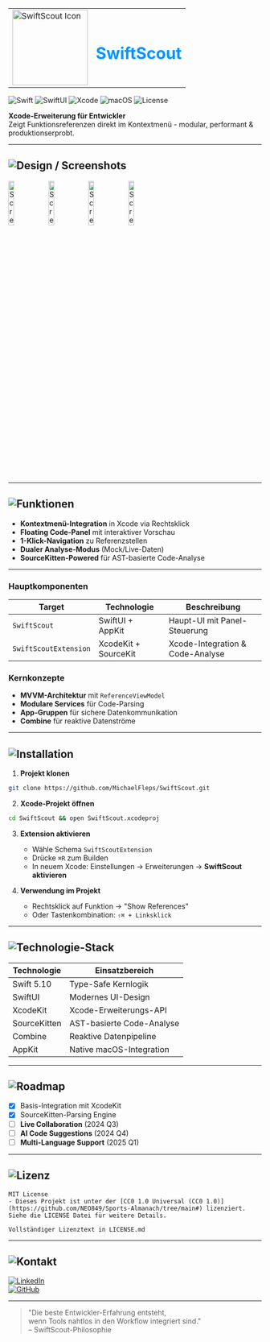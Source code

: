 <table>
  <tr>   
    <td>
      <img src="Assets/ExtensionIcon.png" alt="SwiftScout Icon" width="150" />
    </td>
    <td>
      <h1 style="color: #0096FF;">SwiftScout</h1>
    </td>
  </tr>
</table>

![Swift](https://img.shields.io/badge/Swift-5.10-0096FF?logo=swift&logoColor=black)
![SwiftUI](https://img.shields.io/badge/SwiftUI-3.0-0096FF?logo=swift&logoColor=black)
![Xcode](https://img.shields.io/badge/Xcode-15+-0096FF?logo=xcode&logoColor=black)
![macOS](https://img.shields.io/badge/macOS-12+-0096FF?logo=apple&logoColor=black)
![License](https://img.shields.io/badge/License-MIT-0096FF?logo=open-source-initiative&logoColor=black)

**Xcode-Erweiterung für Entwickler**  
Zeigt Funktionsreferenzen direkt im Kontextmenü - modular, performant & produktionserprobt.

---

## ![Design / Screenshots](https://img.shields.io/badge/Design-%230096FF?style=for-the-badge&logo=none)

<div>
  <img src="Assets/ExtensionIcon.png" alt="Screenshot 1" width="15%" />
  <img src="Assets/ExtensionIcon.png" alt="Screenshot 2" width="15%" />
  <img src="Assets/ExtensionIcon.png" alt="Screenshot 3" width="15%" />
  <img src="Assets/ExtensionIcon.png" alt="Screenshot 4" width="15%" />
</div>

---

## ![Funktionen](https://img.shields.io/badge/Funktionen-%230096FF?style=for-the-badge&logo=none)

- **Kontextmenü-Integration** in Xcode via Rechtsklick
- **Floating Code-Panel** mit interaktiver Vorschau
- **1-Klick-Navigation** zu Referenzstellen
- **Dualer Analyse-Modus** (Mock/Live-Daten)
- **SourceKitten-Powered** für AST-basierte Code-Analyse

---

### Hauptkomponenten

| Target                | Technologie          | Beschreibung                      |
|-----------------------|----------------------|-----------------------------------|
| `SwiftScout`          | SwiftUI + AppKit     | Haupt-UI mit Panel-Steuerung      |
| `SwiftScoutExtension` | XcodeKit + SourceKit | Xcode-Integration & Code-Analyse  |

### Kernkonzepte
- **MVVM-Architektur** mit `ReferenceViewModel`
- **Modulare Services** für Code-Parsing
- **App-Gruppen** für sichere Datenkommunikation
- **Combine** für reaktive Datenströme

---

## ![Installation](https://img.shields.io/badge/Installation-%230096FF?style=for-the-badge&logo=none)

1. **Projekt klonen**
```bash
git clone https://github.com/MichaelFleps/SwiftScout.git
```

2. **Xcode-Projekt öffnen**
```bash
cd SwiftScout && open SwiftScout.xcodeproj
```

3. **Extension aktivieren**
   - Wähle Schema `SwiftScoutExtension`
   - Drücke `⌘R` zum Builden
   - In neuem Xcode: Einstellungen → Erweiterungen → **SwiftScout aktivieren**

4. **Verwendung im Projekt**
   - Rechtsklick auf Funktion → "Show References"
   - Oder Tastenkombination: `⇧⌘ + Linksklick`

---

## ![Technologie-Stack](https://img.shields.io/badge/Technologie--Stack-%230096FF?style=for-the-badge&logo=none)

| Technologie       | Einsatzbereich               |
|-------------------|------------------------------|
| Swift 5.10        | Type-Safe Kernlogik          |
| SwiftUI           | Modernes UI-Design           |
| XcodeKit          | Xcode-Erweiterungs-API       |
| SourceKitten      | AST-basierte Code-Analyse    |
| Combine           | Reaktive Datenpipeline       |
| AppKit            | Native macOS-Integration     |

---

## ![Roadmap](https://img.shields.io/badge/Roadmap-%230096FF?style=for-the-badge&logo=none)

- [x] Basis-Integration mit XcodeKit
- [x] SourceKitten-Parsing Engine
- [ ] **Live Collaboration** (2024 Q3)
- [ ] **AI Code Suggestions** (2024 Q4)
- [ ] **Multi-Language Support** (2025 Q1)

---

## ![Lizenz](https://img.shields.io/badge/Lizenz-%230096FF?style=for-the-badge&logo=none)

```text
MIT License
- Dieses Projekt ist unter der [CC0 1.0 Universal (CC0 1.0)](https://github.com/NEO849/Sports-Almanach/tree/main#) lizenziert. Siehe die LICENSE Datei für weitere Details.

Vollständiger Lizenztext in LICENSE.md
```

---

## ![Kontakt](https://img.shields.io/badge/Kontakt-%230096FF?style=for-the-badge&logo=none)

[![LinkedIn](https://img.shields.io/badge/LinkedIn-Michael_Fleps-0096FF?logo=linkedin)](https://www.linkedin.com/in/michael-fleps-neo849/)  
[![GitHub](https://img.shields.io/badge/GitHub-@MichaelFleps-0096FF?logo=github)](https://github.com/MichaelFleps)

---

> "Die beste Entwickler-Erfahrung entsteht,  
> wenn Tools nahtlos in den Workflow integriert sind."  
> – SwiftScout-Philosophie
